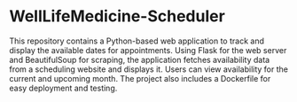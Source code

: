 # WellLifeMedicine-Scheduler
 This repository contains a Python-based web application to track and display the available dates for appointments. Using Flask for the web server and BeautifulSoup for scraping, the application fetches availability data from a scheduling website and displays it. Users can view availability for the current and upcoming month. The project also includes a Dockerfile for easy deployment and testing.
